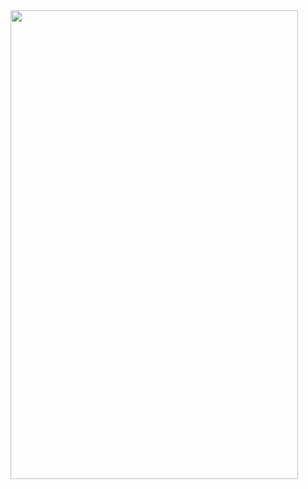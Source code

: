 

  <img width = "460" height = "750" src = "https://github.com/ferhadus/gifs/blob/main/myapp.gif?raw=true">
</p>
